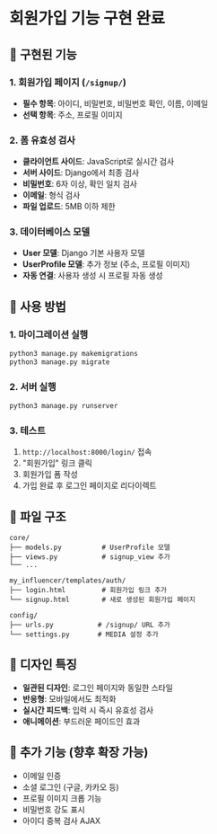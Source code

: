 # 회원가입 기능 구현 완료

## 🎯 구현된 기능

### 1. 회원가입 페이지 (`/signup/`)
- **필수 항목**: 아이디, 비밀번호, 비밀번호 확인, 이름, 이메일
- **선택 항목**: 주소, 프로필 이미지

### 2. 폼 유효성 검사
- **클라이언트 사이드**: JavaScript로 실시간 검사
- **서버 사이드**: Django에서 최종 검사
- **비밀번호**: 6자 이상, 확인 일치 검사
- **이메일**: 형식 검사
- **파일 업로드**: 5MB 이하 제한

### 3. 데이터베이스 모델
- **User 모델**: Django 기본 사용자 모델
- **UserProfile 모델**: 추가 정보 (주소, 프로필 이미지)
- **자동 연결**: 사용자 생성 시 프로필 자동 생성

## 🚀 사용 방법

### 1. 마이그레이션 실행
```bash
python3 manage.py makemigrations
python3 manage.py migrate
```

### 2. 서버 실행
```bash
python3 manage.py runserver
```

### 3. 테스트
1. `http://localhost:8000/login/` 접속
2. "회원가입" 링크 클릭
3. 회원가입 폼 작성
4. 가입 완료 후 로그인 페이지로 리다이렉트

## 📁 파일 구조

```
core/
├── models.py          # UserProfile 모델
├── views.py           # signup_view 추가
└── ...

my_influencer/templates/auth/
├── login.html         # 회원가입 링크 추가
└── signup.html        # 새로 생성된 회원가입 페이지

config/
├── urls.py           # /signup/ URL 추가
└── settings.py       # MEDIA 설정 추가
```

## 🎨 디자인 특징

- **일관된 디자인**: 로그인 페이지와 동일한 스타일
- **반응형**: 모바일에서도 최적화
- **실시간 피드백**: 입력 시 즉시 유효성 검사
- **애니메이션**: 부드러운 페이드인 효과

## 🔧 추가 기능 (향후 확장 가능)

- 이메일 인증
- 소셜 로그인 (구글, 카카오 등)
- 프로필 이미지 크롭 기능
- 비밀번호 강도 표시
- 아이디 중복 검사 AJAX
